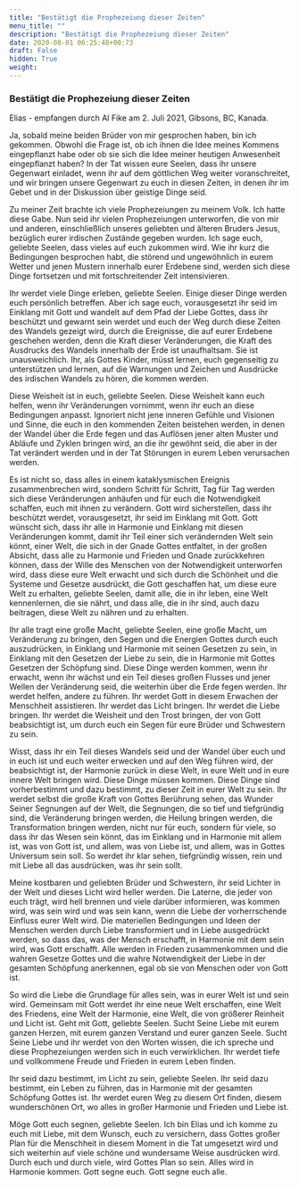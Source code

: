 ```yaml
---
title: "Bestätigt die Prophezeiung dieser Zeiten"
menu_title: ""
description: "Bestätigt die Prophezeiung dieser Zeiten"
date: 2020-08-01 06:25:48+00:73
draft: False
hidden: True
weight:
---
```

### Bestätigt die Prophezeiung dieser Zeiten

Elias - empfangen durch Al Fike am 2. Juli 2021, Gibsons, BC, Kanada.

Ja, sobald meine beiden Brüder von mir gesprochen haben, bin ich gekommen. Obwohl die Frage ist, ob ich ihnen die Idee meines Kommens eingepflanzt habe oder ob sie sich die Idee meiner heutigen Anwesenheit eingepflanzt haben? In der Tat wissen eure Seelen, dass ihr unsere Gegenwart einladet, wenn ihr auf dem göttlichen Weg weiter voranschreitet, und wir bringen unsere Gegenwart zu euch in diesen Zeiten, in denen ihr im Gebet und in der Diskussion über geistige Dinge seid.

Zu meiner Zeit brachte ich viele Prophezeiungen zu meinem Volk. Ich hatte diese Gabe. Nun seid ihr vielen Prophezeiungen unterworfen, die von mir und anderen, einschließlich unseres geliebten und älteren Bruders Jesus, bezüglich eurer irdischen Zustände gegeben wurden. Ich sage euch, geliebte Seelen, dass vieles auf euch zukommen wird. Wie ihr kurz die Bedingungen besprochen habt, die störend und ungewöhnlich in eurem Wetter und jenen Mustern innerhalb eurer Erdebene sind, werden sich diese Dinge fortsetzen und mit fortschreitender Zeit intensivieren.

Ihr werdet viele Dinge erleben, geliebte Seelen. Einige dieser Dinge werden euch persönlich betreffen. Aber ich sage euch, vorausgesetzt ihr seid im Einklang mit Gott und wandelt auf dem Pfad der Liebe Gottes, dass ihr beschützt und gewarnt sein werdet und euch der Weg durch diese Zeiten des Wandels gezeigt wird, durch die Ereignisse, die auf eurer Erdebene geschehen werden, denn die Kraft dieser Veränderungen, die Kraft des Ausdrucks des Wandels innerhalb der Erde ist unaufhaltsam. Sie ist unausweichlich. Ihr, als Gottes Kinder, müsst lernen, euch gegenseitig zu unterstützen und lernen, auf die Warnungen und Zeichen und Ausdrücke des irdischen Wandels zu hören, die kommen werden.

Diese Weisheit ist in euch, geliebte Seelen. Diese Weisheit kann euch helfen, wenn ihr Veränderungen vornimmt, wenn ihr euch an diese Bedingungen anpasst. Ignoriert nicht jene inneren Gefühle und Visionen und Sinne, die euch in den kommenden Zeiten beistehen werden, in denen der Wandel über die Erde fegen und das Auflösen jener alten Muster und Abläufe und Zyklen bringen wird, an die ihr gewöhnt seid, die aber in der Tat verändert werden und in der Tat Störungen in eurem Leben verursachen werden.

Es ist nicht so, dass alles in einem kataklysmischen Ereignis zusammenbrechen wird, sondern Schritt für Schritt, Tag für Tag werden sich diese Veränderungen anhäufen und für euch die Notwendigkeit schaffen, euch mit ihnen zu verändern. Gott wird sicherstellen, dass ihr beschützt werdet, vorausgesetzt, ihr seid im Einklang mit Gott. Gott wünscht sich, dass ihr alle in Harmonie und Einklang mit diesen Veränderungen kommt, damit ihr Teil einer sich verändernden Welt sein könnt, einer Welt, die sich in der Gnade Gottes entfaltet, in der großen Absicht, dass alle zu Harmonie und Frieden und Gnade zurückkehren können, dass der Wille des Menschen von der Notwendigkeit unterworfen wird, dass diese eure Welt erwacht und sich durch die Schönheit und die Systeme und Gesetze ausdrückt, die Gott geschaffen hat, um diese eure Welt zu erhalten, geliebte Seelen, damit alle, die in ihr leben, eine Welt kennenlernen, die sie nährt, und dass alle, die in ihr sind, auch dazu beitragen, diese Welt zu nähren und zu erhalten.

Ihr alle tragt eine große Macht, geliebte Seelen, eine große Macht, um Veränderung zu bringen, den Segen und die Energien Gottes durch euch auszudrücken, in Einklang und Harmonie mit seinen Gesetzen zu sein, in Einklang mit den Gesetzen der Liebe zu sein, die in Harmonie mit Gottes Gesetzen der Schöpfung sind. Diese Dinge werden kommen, wenn ihr erwacht, wenn ihr wächst und ein Teil dieses großen Flusses und jener Wellen der Veränderung seid, die weiterhin über die Erde fegen werden. Ihr werdet helfen, andere zu führen. Ihr werdet Gott in diesem Erwachen der Menschheit assistieren. Ihr werdet das Licht bringen. Ihr werdet die Liebe bringen. Ihr werdet die Weisheit und den Trost bringen, der von Gott beabsichtigt ist, um durch euch ein Segen für eure Brüder und Schwestern zu sein.

Wisst, dass ihr ein Teil dieses Wandels seid und der Wandel über euch und in euch ist und euch weiter erwecken und auf den Weg führen wird, der beabsichtigt ist, der Harmonie zurück in diese Welt, in eure Welt und in eure innere Welt bringen wird. Diese Dinge müssen kommen. Diese Dinge sind vorherbestimmt und dazu bestimmt, zu dieser Zeit in eurer Welt zu sein. Ihr werdet selbst die große Kraft von Gottes Berührung sehen, das Wunder Seiner Segnungen auf der Welt, die Segnungen, die so tief und tiefgründig sind, die Veränderung bringen werden, die Heilung bringen werden, die Transformation bringen werden, nicht nur für euch, sondern für viele, so dass ihr das Wesen sein könnt, das im Einklang und in Harmonie mit allem ist, was von Gott ist, und allem, was von Liebe ist, und allem, was in Gottes Universum sein soll. So werdet ihr klar sehen, tiefgründig wissen, rein und mit Liebe all das ausdrücken, was ihr sein sollt.

Meine kostbaren und geliebten Brüder und Schwestern, ihr seid Lichter in der Welt und dieses Licht wird heller werden. Die Laterne, die jeder von euch trägt, wird hell brennen und viele darüber informieren, was kommen wird, was sein wird und was sein kann, wenn die Liebe der vorherrschende Einfluss eurer Welt wird. Die materiellen Bedingungen und Ideen der Menschen werden durch Liebe transformiert und in Liebe ausgedrückt werden, so dass das, was der Mensch erschafft, in Harmonie mit dem sein wird, was Gott erschafft. Alle werden in Frieden zusammenkommen und die wahren Gesetze Gottes und die wahre Notwendigkeit der Liebe in der gesamten Schöpfung anerkennen, egal ob sie von Menschen oder von Gott ist.

So wird die Liebe die Grundlage für alles sein, was in eurer Welt ist und sein wird. Gemeinsam mit Gott werdet ihr eine neue Welt erschaffen, eine Welt des Friedens, eine Welt der Harmonie, eine Welt, die von größerer Reinheit und Licht ist. Geht mit Gott, geliebte Seelen. Sucht Seine Liebe mit eurem ganzen Herzen, mit eurem ganzen Verstand und eurer ganzen Seele. Sucht Seine Liebe und ihr werdet von den Worten wissen, die ich spreche und diese Prophezeiungen werden sich in euch verwirklichen. Ihr werdet tiefe und vollkommene Freude und Frieden in eurem Leben finden.

Ihr seid dazu bestimmt, im Licht zu sein, geliebte Seelen. Ihr seid dazu bestimmt, ein Leben zu führen, das in Harmonie mit der gesamten Schöpfung Gottes ist. Ihr werdet euren Weg zu diesem Ort finden, diesem wunderschönen Ort, wo alles in großer Harmonie und Frieden und Liebe ist.

Möge Gott euch segnen, geliebte Seelen. Ich bin Elias und ich komme zu euch mit Liebe, mit dem Wunsch, euch zu versichern, dass Gottes großer Plan für die Menschheit in diesem Moment in die Tat umgesetzt wird und sich weiterhin auf viele schöne und wundersame Weise ausdrücken wird. Durch euch und durch viele, wird Gottes Plan so sein. Alles wird in Harmonie kommen. Gott segne euch. Gott segne euch alle.
